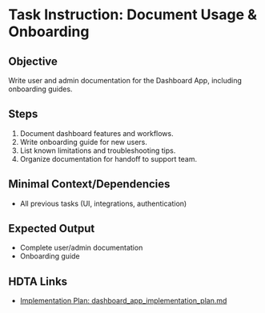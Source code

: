 # Task Instruction: Document Usage & Onboarding

## Objective
Write user and admin documentation for the Dashboard App, including onboarding guides.

## Steps
1. Document dashboard features and workflows.
2. Write onboarding guide for new users.
3. List known limitations and troubleshooting tips.
4. Organize documentation for handoff to support team.

## Minimal Context/Dependencies
- All previous tasks (UI, integrations, authentication)

## Expected Output
- Complete user/admin documentation
- Onboarding guide

## HDTA Links
- [Implementation Plan: dashboard_app_implementation_plan.md](dashboard_app_implementation_plan.md)
